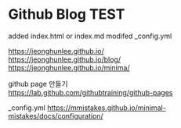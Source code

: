 # Github Blog TEST  

added index.html or index.md 
modifed _config.yml 

  https://jeonghunlee.github.io/   
  https://jeonghunlee.github.io/blog/   
  https://jeonghunlee.github.io/minima/
  
  
 github page 만들기     
  https://lab.github.com/githubtraining/github-pages    
 
 _config.yml 
  https://mmistakes.github.io/minimal-mistakes/docs/configuration/   

